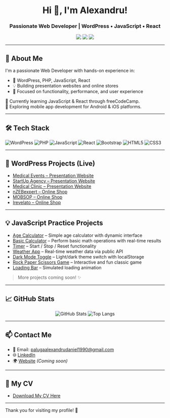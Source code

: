 <!-- Welcome Banner -->
<h1 align="center">Hi 👋, I'm Alexandru!</h1>
<h3 align="center">Passionate Web Developer | WordPress • JavaScript • React</h3>

<p align="center">
  <a href="mailto:palugaalexandrudaniel1990@gmail.com"><img src="https://img.shields.io/badge/email-EmailMe-black?style=for-the-badge&logo=gmail&logoColor=white"/></a>
  <a href="https://www.linkedin.com/in/palugaalexandru"><img src="https://img.shields.io/badge/linkedin-LinkedIn-blue?style=for-the-badge&logo=linkedin&logoColor=white"/></a>
  <a href="https://github.com/palugaalexandru"><img src="https://img.shields.io/github/followers/palugaalexandru?label=Follow&style=for-the-badge"/></a>
</p>

---

## 🧠 About Me

I'm a passionate Web Developer with hands-on experience in:
- 🔧 WordPress, PHP, JavaScript, React
- 💡 Building presentation websites and online stores
- 🎯 Focused on functionality, performance, and user experience

🌱 Currently learning JavaScript & React through freeCodeCamp.  
📱 Exploring mobile app development for Android & iOS platforms.

---

## 🛠️ Tech Stack

![WordPress](https://img.shields.io/badge/WordPress-21759B?style=for-the-badge&logo=wordpress&logoColor=white)
![PHP](https://img.shields.io/badge/PHP-777BB4?style=for-the-badge&logo=php&logoColor=white)
![JavaScript](https://img.shields.io/badge/JavaScript-F7DF1E?style=for-the-badge&logo=javascript&logoColor=black)
![React](https://img.shields.io/badge/React-61DAFB?style=for-the-badge&logo=react&logoColor=black)
![Bootstrap](https://img.shields.io/badge/Bootstrap-563D7C?style=for-the-badge&logo=bootstrap&logoColor=white)
![HTML5](https://img.shields.io/badge/HTML5-E34F26?style=for-the-badge&logo=html5&logoColor=white)
![CSS3](https://img.shields.io/badge/CSS3-1572B6?style=for-the-badge&logo=css3&logoColor=white)

---

## 🚀 WordPress Projects (Live)

- [Medical Events – Presentation Website](https://hcpevents.ro)
- [StartUp Agency – Presentation Website](https://startupagency.ro)
- [Medical Clinic – Presentation Website](https://awdhaestmed.com)
- [nZEBexpert – Online Shop](https://nzebexpert.ro)
- [MOBSOP – Online Shop](https://mobsop.ro)
- [Irevelato – Online Shop](https://irevelato.com)

---

## 💡 JavaScript Practice Projects

- [Age Calculator](https://palugaalexandru.github.io/age-calculator-js/) – Simple age calculator with dynamic interface
- [Basic Calculator](https://palugaalexandru.github.io/basic-calculator-js/) – Perform basic math operations with real-time results
- [Timer](https://palugaalexandru.github.io/timer-js/) – Start / Stop / Reset functionality
- [Weather App](https://palugaalexandru.github.io/weather-app/) – Real-time weather data via public API
- [Dark Mode Toggle](https://palugaalexandru.github.io/dark-mode-toggle/) – Light/dark theme switch with localStorage
- [Rock Paper Scissors Game](https://palugaalexandru.github.io/rock-paper-scissors-game/) – Interactive and fun classic game
- [Loading Bar](https://palugaalexandru.github.io/loading-bar/) – Simulated loading animation


> More projects coming soon! ✨

---

## 📈 GitHub Stats

<p align="center">
  <img src="https://github-readme-stats.vercel.app/api?username=palugaalexandru&show_icons=true&theme=radical" alt="GitHub Stats" />
  <img src="https://github-readme-stats.vercel.app/api/top-langs/?username=palugaalexandru&layout=compact&theme=radical" alt="Top Langs" />
</p>

---

## 📫 Contact Me

- 📧 Email: palugaalexandrudaniel1990@gmail.com  
- 🌐 [LinkedIn](https://www.linkedin.com/in/palugaalexandru)  
- 🌍 [Website](#) *(Coming soon)*

---

## 📝 My CV

- [Download My CV Here](https://github.com/PalugaAlexandru/portofoliu-palugaalexandru/blob/main/Alexandru_Daniel_Paluga_CV_EN.pdf)

---

Thank you for visiting my profile! 🙌
